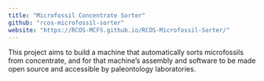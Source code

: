 ```yaml
---
title: "Microfossil Concentrate Sorter"
github: "rcos-microfossil-sorter"
website: "https://RCOS-MCFS.github.io/RCOS-Microfossil-Sorter/"
---
```


This project aims to build a machine that automatically sorts microfossils from concentrate, and for that machine’s assembly and software to be made open source and accessible by paleontology laboratories.
